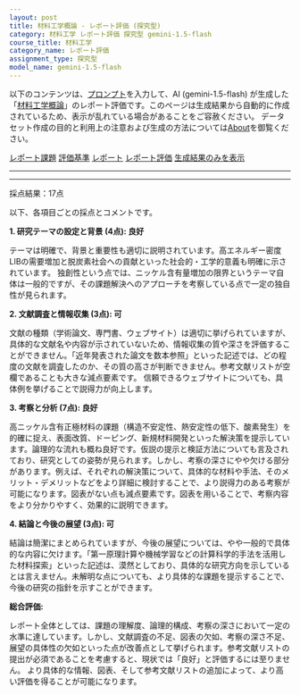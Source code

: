 ```yaml
---
layout: post
title: 材料工学概論 - レポート評価 (探究型)
category: 材料工学 レポート評価 探究型 gemini-1.5-flash
course_title: 材料工学
category_name: レポート評価
assignment_type: 探究型
model_name: gemini-1.5-flash
---
```


以下のコンテンツは、[プロンプト](https://github.com/takedatoshiyuki/synthetic_assignments/tree/main/generated/材料工学/gemini-1.5-flash/prompt_レポート評価-探究型.md)を入力して、AI (gemini-1.5-flash) が生成した「[材料工学概論](/contents/材料工学/)」のレポート評価です。このページは生成結果から自動的に作成されているため、表示が乱れている場合があることをご容赦ください。
データセット作成の目的と利用上の注意および生成の方法については[About](/About)を御覧ください。

[レポート課題](../レポート課題-探究型)
[評価基準](../評価基準-探究型)
[レポート](../レポート-探究型)
[レポート評価](../レポート評価-探究型)
[生成結果のみを表示](https://github.com/takedatoshiyuki/synthetic_assignments/tree/main/generated/材料工学/gemini-1.5-flash/レポート評価-探究型.md)
  

***
***
  
採点結果：17点

以下、各項目ごとの採点とコメントです。

**1. 研究テーマの設定と背景 (4点): 良好**

テーマは明確で、背景と重要性も適切に説明されています。高エネルギー密度LIBの需要増加と脱炭素社会への貢献といった社会的・工学的意義も明確に示されています。  独創性という点では、ニッケル含有量増加の限界というテーマ自体は一般的ですが、その課題解決へのアプローチを考察している点で一定の独自性が見られます。


**2. 文献調査と情報収集 (3点): 可**

文献の種類（学術論文、専門書、ウェブサイト）は適切に挙げられていますが、具体的な文献名や内容が示されていないため、情報収集の質や深さを評価することができません。「近年発表された論文を数本参照」といった記述では、どの程度の文献を調査したのか、その質の高さが判断できません。参考文献リストが空欄であることも大きな減点要素です。  信頼できるウェブサイトについても、具体例を挙げることで説得力が向上します。


**3. 考察と分析 (7点): 良好**

高ニッケル含有正極材料の課題（構造不安定性、熱安定性の低下、酸素発生）を的確に捉え、表面改質、ドーピング、新規材料開発といった解決策を提示しています。論理的な流れも概ね良好です。仮説の提示と検証方法についても言及されており、研究としての姿勢が見られます。しかし、考察の深さにやや欠ける部分があります。例えば、それぞれの解決策について、具体的な材料や手法、そのメリット・デメリットなどをより詳細に検討することで、より説得力のある考察が可能になります。図表がない点も減点要素です。図表を用いることで、考察内容をより分かりやすく、効果的に説明できます。


**4. 結論と今後の展望 (3点): 可**

結論は簡潔にまとめられていますが、今後の展望については、やや一般的で具体的な内容に欠けます。「第一原理計算や機械学習などの計算科学的手法を活用した材料探索」といった記述は、漠然としており、具体的な研究方向を示しているとは言えません。未解明な点についても、より具体的な課題を提示することで、今後の研究の指針を示すことができます。


**総合評価:**

レポート全体としては、課題の理解度、論理的構成、考察の深さにおいて一定の水準に達しています。しかし、文献調査の不足、図表の欠如、考察の深さ不足、展望の具体性の欠如といった点が改善点として挙げられます。参考文献リストの提出が必須であることを考慮すると、現状では「良好」と評価するには至りません。  より具体的な情報、図表、そして参考文献リストの追加によって、より高い評価を得ることが可能になります。
